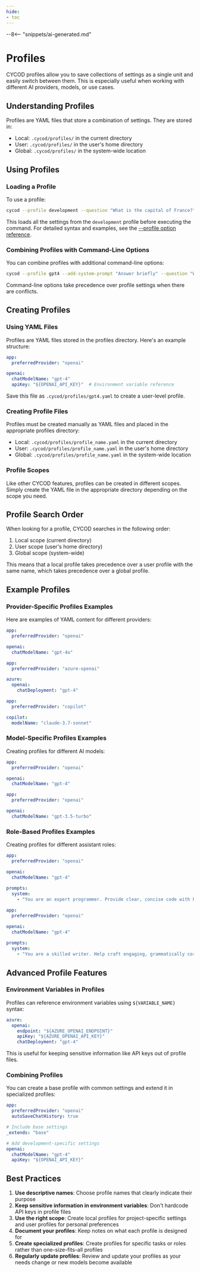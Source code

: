 ```yaml
---
hide:
- toc
---
```


--8<-- "snippets/ai-generated.md"

# Profiles

CYCOD profiles allow you to save collections of settings as a single unit and easily switch between them. This is especially useful when working with different AI providers, models, or use cases.

## Understanding Profiles

Profiles are YAML files that store a combination of settings. They are stored in:

- Local: `.cycod/profiles/` in the current directory
- User: `.cycod/profiles/` in the user's home directory
- Global: `.cycod/profiles/` in the system-wide location

## Using Profiles

### Loading a Profile

To use a profile:

```bash title="Using a profile"
cycod --profile development --question "What is the capital of France?"
```

This loads all the settings from the `development` profile before executing the command. For detailed syntax and examples, see the [--profile option reference](../reference/cli/options/profile.md).

### Combining Profiles with Command-Line Options

You can combine profiles with additional command-line options:

```bash title="Profile with options"
cycod --profile gpt4 --add-system-prompt "Answer briefly" --question "What is the capital of France?"
```

Command-line options take precedence over profile settings when there are conflicts.

## Creating Profiles

### Using YAML Files

Profiles are YAML files stored in the profiles directory. Here's an example structure:

```yaml title="Example profile: gpt4.yaml"
app:
  preferredProvider: "openai"

openai:
  chatModelName: "gpt-4"
  apiKey: "${OPENAI_API_KEY}"  # Environment variable reference
```

Save this file as `.cycod/profiles/gpt4.yaml` to create a user-level profile.

### Creating Profile Files

Profiles must be created manually as YAML files and placed in the appropriate profiles directory:

- Local: `.cycod/profiles/profile_name.yaml` in the current directory
- User: `.cycod/profiles/profile_name.yaml` in the user's home directory
- Global: `.cycod/profiles/profile_name.yaml` in the system-wide location

### Profile Scopes

Like other CYCOD features, profiles can be created in different scopes. Simply create the YAML file in the appropriate directory depending on the scope you need.

## Profile Search Order

When looking for a profile, CYCOD searches in the following order:

1. Local scope (current directory)
2. User scope (user's home directory)
3. Global scope (system-wide)

This means that a local profile takes precedence over a user profile with the same name, which takes precedence over a global profile.

## Example Profiles

### Provider-Specific Profiles Examples

Here are examples of YAML content for different providers:

```yaml title="openai-profile.yaml"
app:
  preferredProvider: "openai"

openai:
  chatModelName: "gpt-4o"
```

```yaml title="azure-profile.yaml"
app:
  preferredProvider: "azure-openai"

azure:
  openai:
    chatDeployment: "gpt-4"
```

```yaml title="github-profile.yaml"
app:
  preferredProvider: "copilot"

copilot:
  modelName: "claude-3.7-sonnet"
```

### Model-Specific Profiles Examples

Creating profiles for different AI models:

```yaml title="gpt4.yaml"
app:
  preferredProvider: "openai"

openai:
  chatModelName: "gpt-4"
```

```yaml title="gpt35.yaml"
app:
  preferredProvider: "openai"

openai:
  chatModelName: "gpt-3.5-turbo"
```

### Role-Based Profiles Examples

Creating profiles for different assistant roles:

```yaml title="programmer.yaml"
app:
  preferredProvider: "openai"

openai:
  chatModelName: "gpt-4"
  
prompts:
  system:
    - "You are an expert programmer. Provide clear, concise code with helpful explanations."
```

```yaml title="writer.yaml"
app:
  preferredProvider: "openai"

openai:
  chatModelName: "gpt-4"
  
prompts:
  system:
    - "You are a skilled writer. Help craft engaging, grammatically correct content."
```

## Advanced Profile Features

### Environment Variables in Profiles

Profiles can reference environment variables using `${VARIABLE_NAME}` syntax:

```yaml title="Profile with environment variables"
azure:
  openai:
    endpoint: "${AZURE_OPENAI_ENDPOINT}"
    apiKey: "${AZURE_OPENAI_API_KEY}"
    chatDeployment: "gpt-4"
```

This is useful for keeping sensitive information like API keys out of profile files.

### Combining Profiles

You can create a base profile with common settings and extend it in specialized profiles:

```yaml title="Base profile: base.yaml"
app:
  preferredProvider: "openai"
  autoSaveChatHistory: true
```

```yaml title="Extended profile: development.yaml"
# Include base settings
_extends: "base"

# Add development-specific settings
openai:
  chatModelName: "gpt-4"
  apiKey: "${OPENAI_API_KEY}"
```

## Best Practices

1. **Use descriptive names**: Choose profile names that clearly indicate their purpose
2. **Keep sensitive information in environment variables**: Don't hardcode API keys in profile files
3. **Use the right scope**: Create local profiles for project-specific settings and user profiles for personal preferences
4. **Document your profiles**: Keep notes on what each profile is designed for
5. **Create specialized profiles**: Create profiles for specific tasks or roles rather than one-size-fits-all profiles
6. **Regularly update profiles**: Review and update your profiles as your needs change or new models become available